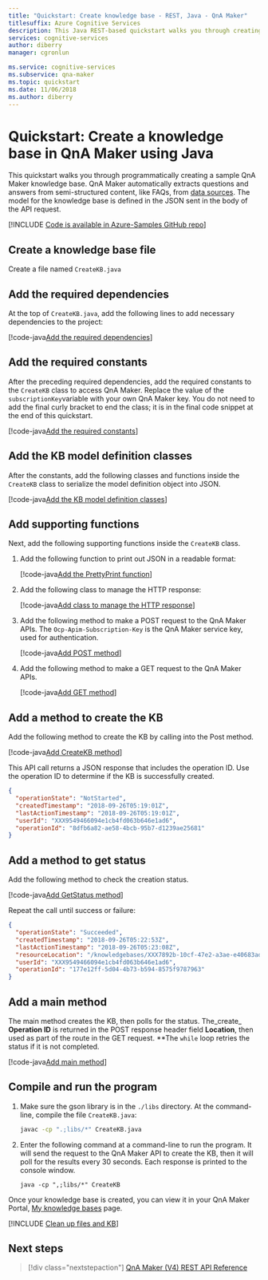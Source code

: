 ```yaml
---
title: "Quickstart: Create knowledge base - REST, Java - QnA Maker"
titlesuffix: Azure Cognitive Services
description: This Java REST-based quickstart walks you through creating a sample QnA Maker knowledge base, programmatically, that will appear in your Azure Dashboard of your Cognitive Services API account..
services: cognitive-services
author: diberry
manager: cgronlun

ms.service: cognitive-services
ms.subservice: qna-maker
ms.topic: quickstart
ms.date: 11/06/2018
ms.author: diberry
---
```


# Quickstart: Create a knowledge base in QnA Maker using Java

This quickstart walks you through programmatically creating a sample QnA Maker knowledge base. QnA Maker automatically extracts questions and answers from semi-structured content, like FAQs, from [data sources](../Concepts/data-sources-supported.md). The model for the knowledge base is defined in the JSON sent in the body of the API request.

[!INCLUDE [Code is available in Azure-Samples GitHub repo](../../../../includes/cognitive-services-qnamaker-java-repo-note.md)]

## Create a knowledge base file

Create a file named `CreateKB.java`

## Add the required dependencies

At the top of `CreateKB.java`, add the following lines to add necessary dependencies to the project:

[!code-java[Add the required dependencies](~/samples-qnamaker-java/documentation-samples/quickstarts/create-knowledge-base/CreateKB.java?range=1-5 "Add the required dependencies")]

## Add the required constants
After the preceding required dependencies, add the required constants to the `CreateKB` class to access QnA Maker. Replace the value of the `subscriptionKey`variable with your own QnA Maker key. You do not need to add the final curly bracket to end the class; it is in the final code snippet at the end of this quickstart.

[!code-java[Add the required constants](~/samples-qnamaker-java/documentation-samples/quickstarts/create-knowledge-base/CreateKB.java?range=26-34 "Add the required constants")]


## Add the KB model definition classes
After the constants, add the following classes and functions inside the `CreateKB` class to serialize the model definition object into JSON.

[!code-java[Add the KB model definition classes](~/samples-qnamaker-java/documentation-samples/quickstarts/create-knowledge-base/CreateKB.java?range=36-80 "Add the KB model definition classes")]

## Add supporting functions

Next, add the following supporting functions inside the `CreateKB` class.

1. Add the following function to print out JSON in a readable format:

    [!code-java[Add the PrettyPrint function](~/samples-qnamaker-java/documentation-samples/quickstarts/create-knowledge-base/CreateKB.java?range=82-87 "Add the KB model definition classes")]

2. Add the following class to manage the HTTP response:

    [!code-java[Add class to manage the HTTP response](~/samples-qnamaker-java/documentation-samples/quickstarts/create-knowledge-base/CreateKB.java?range=89-97 "Add class to manage the HTTP response")]

3. Add the following method to make a POST request to the QnA Maker APIs. The `Ocp-Apim-Subscription-Key` is the QnA Maker service key, used for authentication.

    [!code-java[Add POST method](~/samples-qnamaker-java/documentation-samples/quickstarts/create-knowledge-base/CreateKB.java?range=99-121 "Add POST method")]

4. Add the following method to make a GET request to the QnA Maker APIs.

    [!code-java[Add GET method](~/samples-qnamaker-java/documentation-samples/quickstarts/create-knowledge-base/CreateKB.java?range=123-137 "Add GET method")]

## Add a method to create the KB
Add the following method to create the KB by calling into the Post method.

[!code-java[Add CreateKB method](~/samples-qnamaker-java/documentation-samples/quickstarts/create-knowledge-base/CreateKB.java?range=139-144 "Add CreateKB method")]

This API call returns a JSON response that includes the operation ID. Use the operation ID to determine if the KB is successfully created.

```JSON
{
  "operationState": "NotStarted",
  "createdTimestamp": "2018-09-26T05:19:01Z",
  "lastActionTimestamp": "2018-09-26T05:19:01Z",
  "userId": "XXX9549466094e1cb4fd063b646e1ad6",
  "operationId": "8dfb6a82-ae58-4bcb-95b7-d1239ae25681"
}
```

## Add a method to get status
Add the following method to check the creation status.

[!code-java[Add GetStatus method](~/samples-qnamaker-java/documentation-samples/quickstarts/create-knowledge-base/CreateKB.java?range=146-150 "Add GetStatus method")]

Repeat the call until success or failure:

```JSON
{
  "operationState": "Succeeded",
  "createdTimestamp": "2018-09-26T05:22:53Z",
  "lastActionTimestamp": "2018-09-26T05:23:08Z",
  "resourceLocation": "/knowledgebases/XXX7892b-10cf-47e2-a3ae-e40683adb714",
  "userId": "XXX9549466094e1cb4fd063b646e1ad6",
  "operationId": "177e12ff-5d04-4b73-b594-8575f9787963"
}
```

## Add a main method
The main method creates the KB, then polls for the status. The_create_ **Operation ID** is returned in the POST response header field **Location**, then used as part of the route in the GET request. **The `while` loop retries the status if it is not completed.

[!code-java[Add main method](~/samples-qnamaker-java/documentation-samples/quickstarts/create-knowledge-base/CreateKB.java?range=152-191 "Add main method")]

## Compile and run the program

1. Make sure the gson library is in the `./libs` directory. At the command-line, compile the file `CreateKB.java`:

    ```bash
    javac -cp ".;libs/*" CreateKB.java
    ```

2. Enter the following command at a command-line to run the program. It will send the request to the QnA Maker API to create the KB, then it will poll for the results every 30 seconds. Each response is printed to the console window.

    ```base
    java -cp ",;libs/*" CreateKB
    ```

Once your knowledge base is created, you can view it in your QnA Maker Portal, [My knowledge bases](https://www.qnamaker.ai/Home/MyServices) page.

[!INCLUDE [Clean up files and KB](../../../../includes/cognitive-services-qnamaker-quickstart-cleanup-resources.md)]

## Next steps

> [!div class="nextstepaction"]
> [QnA Maker (V4) REST API Reference](https://westus.dev.cognitive.microsoft.com/docs/services/5a93fcf85b4ccd136866eb37/operations/5ac266295b4ccd1554da75ff)
